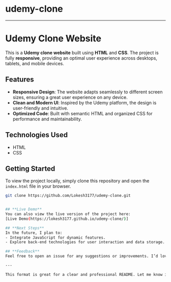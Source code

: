 # udemy-clone


---

# **Udemy Clone Website**

This is a **Udemy clone website** built using **HTML** and **CSS**. The project is fully **responsive**, providing an optimal user experience across desktops, tablets, and mobile devices.

## **Features**
- **Responsive Design**: The website adapts seamlessly to different screen sizes, ensuring a great user experience on any device.
- **Clean and Modern UI**: Inspired by the Udemy platform, the design is user-friendly and intuitive.
- **Optimized Code**: Built with semantic HTML and organized CSS for performance and maintainability.

## **Technologies Used**
- HTML
- CSS

## **Getting Started**
To view the project locally, simply clone this repository and open the `index.html` file in your browser.

```bash
git clone https://github.com/Lokesh3177/udemy-clone.git


## **Live Demo**
You can also view the live version of the project here:  
[Live Demo(https://lokesh3177.github.io/udemy-clone/)]

## **Next Steps**
In the future, I plan to:
- Integrate JavaScript for dynamic features.
- Explore back-end technologies for user interaction and data storage.

## **Feedback**
Feel free to open an issue for any suggestions or improvements. I’d love to hear your thoughts!

---

This format is great for a clear and professional README. Let me know if you'd like me to adjust anything! 😊
